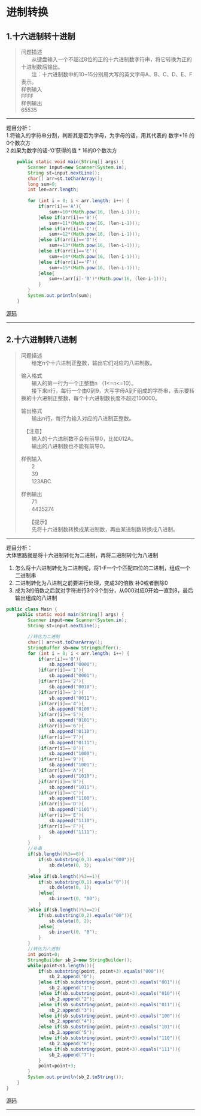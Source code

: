# 进制转换

## 1.十六进制转十进制  
>问题描述  
>　　从键盘输入一个不超过8位的正的十六进制数字符串，将它转换为正的十进制数后输出。  
>　　注：十六进制数中的10~15分别用大写的英文字母A、B、C、D、E、F表示。  
>样例输入  
>FFFF  
>样例输出  
>65535  

---

题目分析：  
1.将输入的字符串分割，判断其是否为字母，为字母的话，用其代表的 数字*16 的 0个数次方  
2.如果为数字的话-‘0’获得的值  *   16的0个数次方  

```java
	public static void main(String[] args) {
		Scanner input=new Scanner(System.in);
		String st=input.nextLine();
		char[] arr=st.toCharArray();
		long sum=0;
		int len=arr.length;
		
		for (int i = 0; i < arr.length; i++) {
			if(arr[i]=='A'){
				sum+=10*(Math.pow(16, (len-i-1)));
			}else if(arr[i]=='B'){
				sum+=11*(Math.pow(16, (len-i-1)));
			}else if(arr[i]=='C'){
				sum+=12*(Math.pow(16, (len-i-1)));
			}else if(arr[i]=='D'){
				sum+=13*(Math.pow(16, (len-i-1)));
			}else if(arr[i]=='E'){
				sum+=14*(Math.pow(16, (len-i-1)));
			}else if(arr[i]=='F'){
				sum+=15*(Math.pow(16, (len-i-1)));
			}else{
				sum+=(arr[i]-'0')*(Math.pow(16, (len-i-1)));
			}
		}
		System.out.println(sum);
	}
```
[源码](../SourceCode/16to10.java)

---

## 2.十六进制转八进制  
>问题描述  
>　　给定n个十六进制正整数，输出它们对应的八进制数。  
>  
>输入格式  
>　　输入的第一行为一个正整数n （1<=n<=10）。  
>　　接下来n行，每行一个由0到9，大写字母A到F组成的字符串，表示要转换的十六进制正整数，每个十六进制数长度不超过100000。  
>  
>输出格式  
>　　输出n行，每行为输入对应的八进制正整数。  
>  
>　【注意】  
>　　输入的十六进制数不会有前导0，比如012A。  
>　　输出的八进制数也不能有前导0。  
>  
>样例输入  
>　　2  
>　　39  
>　　123ABC  
>  
>样例输出  
>　　71  
>　　4435274  
>  
>　　【提示】  
>　　先将十六进制数转换成某进制数，再由某进制数转换成八进制。  

---

题目分析：  
大体思路就是将十六进制转化为二进制，再将二进制转化为八进制  
1. 怎么将十六进制转化为二进制呢，将1-F一个个匹配四位的二进制，组成一个二进制串  
2. 二进制转化为八进制之前要进行处理，变成3的倍数    补0或者删除0  
3. 成为3的倍数之后就对字符进行3个3个划分，从000对应0开始一直到8，最后输出组成的八进制  

```java
public class Main {
	public static void main(String[] args) {
		Scanner input=new Scanner(System.in);
		String st=input.nextLine();

		//转化为二进制
		char[] arr=st.toCharArray();
		StringBuffer sb=new StringBuffer();
		for (int i = 0; i < arr.length; i++) {
			if(arr[i]=='0'){
				sb.append("0000");
			}if(arr[i]=='1'){
				sb.append("0001");
			}if(arr[i]=='2'){
				sb.append("0010");
			}if(arr[i]=='3'){
				sb.append("0011");
			}if(arr[i]=='4'){
				sb.append("0100");
			}if(arr[i]=='5'){
				sb.append("0101");
			}if(arr[i]=='6'){
				sb.append("0110");
			}if(arr[i]=='7'){
				sb.append("0111");
			}if(arr[i]=='8'){
				sb.append("1000");
			}if(arr[i]=='9'){
				sb.append("1001");
			}if(arr[i]=='A'){
				sb.append("1010");
			}if(arr[i]=='B'){
				sb.append("1011");
			}if(arr[i]=='C'){
				sb.append("1100");
			}if(arr[i]=='D'){
				sb.append("1101");
			}if(arr[i]=='E'){
				sb.append("1110");
			}if(arr[i]=='F'){
				sb.append("1111");
			}
		}
		//补串
		if(sb.length()%3==0){
			if(sb.substring(0,3).equals("000")){
				sb.delete(0, 3);
			}
		}else if(sb.length()%3==1){
			if(sb.substring(0,1).equals("0")){
				sb.delete(0, 1);
			}else{
				sb.insert(0, "00");
			}
		}else if(sb.length()%3==2){
			if(sb.substring(0,2).equals("00")){
				sb.delete(0, 2);
			}else{
				sb.insert(0, "0");
			}
		}
		//转化为八进制
		int point=0;
		StringBuilder sb_2=new StringBuilder();
		while(point<sb.length()){
			if(sb.substring(point, point+3).equals("000")){
				sb_2.append("0");
			}else if(sb.substring(point, point+3).equals("001")){
				sb_2.append("1");
			}else if(sb.substring(point, point+3).equals("010")){
				sb_2.append("2");
			}else if(sb.substring(point, point+3).equals("011")){
				sb_2.append("3");
			}else if(sb.substring(point, point+3).equals("100")){
				sb_2.append("4");
			}else if(sb.substring(point, point+3).equals("101")){
				sb_2.append("5");
			}else if(sb.substring(point, point+3).equals("110")){
				sb_2.append("6");
			}else if(sb.substring(point, point+3).equals("111")){
				sb_2.append("7");
			}
			point=point+3;
		}
		System.out.println(sb_2.toString());
	}
}
```
[源码](../SourceCode/16to8.java)

---

